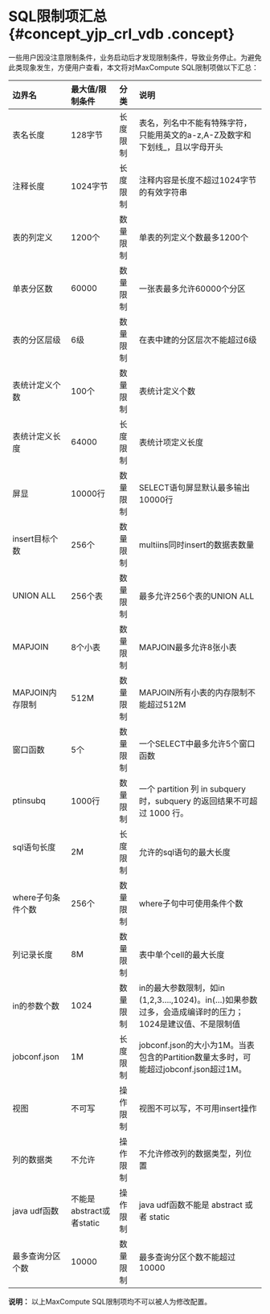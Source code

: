 # SQL限制项汇总 {#concept_yjp_crl_vdb .concept}

一些用户因没注意限制条件，业务启动后才发现限制条件，导致业务停止。为避免此类现象发生，方便用户查看，本文将对MaxCompute SQL限制项做以下汇总：

|边界名|最大值/限制条件|分类|说明|
|:--|:-------|:-|:-|
|表名长度|128字节|长度限制|表名，列名中不能有特殊字符，只能用英文的a-z,A-Z及数字和下划线\_，且以字母开头|
|注释长度|1024字节|长度限制|注释内容是长度不超过1024字节的有效字符串|
|表的列定义|1200个|数量限制|单表的列定义个数最多1200个|
|单表分区数|60000|数量限制|一张表最多允许60000个分区|
|表的分区层级|6级|数量限制|在表中建的分区层次不能超过6级|
|表统计定义个数|100个|数量限制|表统计定义个数|
|表统计定义长度|64000|长度限制|表统计项定义长度|
|屏显|10000行|数量限制|SELECT语句屏显默认最多输出10000行|
|insert目标个数|256个|数量限制|multiins同时insert的数据表数量|
|UNION ALL|256个表|数量限制|最多允许256个表的UNION ALL|
|MAPJOIN 　|8个小表|数量限制|MAPJOIN最多允许8张小表|
|MAPJOIN内存限制|512M|数量限制|MAPJOIN所有小表的内存限制不能超过512M|
|窗口函数 　|5个|数量限制|一个SELECT中最多允许5个窗口函数|
|ptinsubq 　|1000行|数量限制|一个 partition 列 in subquery 时，subquery 的返回结果不可超过 1000 行。|
|sql语句长度 　|2M|长度限制|允许的sql语句的最大长度|
|where子句条件个数|256个|数量限制|where子句中可使用条件个数 　|
|列记录长度|8M|数量限制|表中单个cell的最大长度|
|in的参数个数|1024|数量限制|in的最大参数限制，如in \(1,2,3….,1024\)。in\(…\)如果参数过多，会造成编译时的压力；1024是建议值、不是限制值|
|jobconf.json|1M|长度限制|jobconf.json的大小为1M。当表包含的Partition数量太多时，可能超过jobconf.json超过1M。|
|视图|不可写|操作限制|视图不可以写，不可用insert操作|
|列的数据类|不允许|操作限制|不允许修改列的数据类型，列位置|
|java udf函数|不能是abstract或者static|操作限制|java udf函数不能是 abstract 或者 static|
|最多查询分区个数|10000|数量限制|最多查询分区个数不能超过10000|

**说明：** 以上MaxCompute SQL限制项均不可以被人为修改配置。

